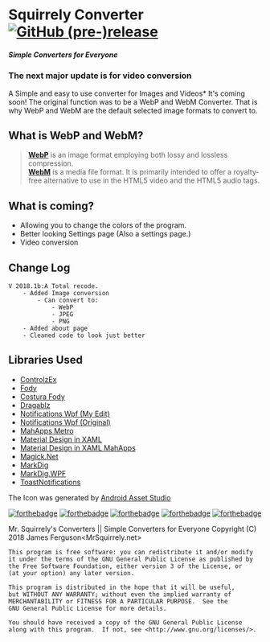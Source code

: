 # Squirrely Converter [![GitHub (pre-)release](https://img.shields.io/github/release/MrSquirrelyNet/SquirrelyConverter/all.svg?style=for-the-badge)](https://github.com/MrSquirrelyNet/SquirrelyConverter/releases)
[source]: https://cdn3.iconfinder.com/data/icons/lexter-flat-colorfull-file-formats/56/webp-32.png

##### Simple Converters for Everyone
### The next major update is for video conversion
A Simple and easy to use converter for Images and Videos* It's coming soon!
The original function was to be a WebP and WebM Converter. That is why WebP and WebM are the default selected image formats to convert to.

## What is WebP and WebM?
> [**WebP**](https://en.wikipedia.org/wiki/WebP) is an image format employing both lossy and lossless compression.<br>
> [**WebM**](https://en.wikipedia.org/wiki/WebM) is a media file format. It is primarily intended to offer a royalty-free alternative to use in the HTML5 video and the HTML5 audio tags.

## What is coming?
- Allowing you to change the colors of the program.
- Better looking Settings page (Also a settings page.)
- Video conversion

## Change Log
	V 2018.1b:A Total recode.
        - Added Image conversion
            - Can convert to:
                - WebP
                - JPEG
                - PNG
        - Added about page
        - Cleaned code to look just better       


## Libraries Used
 - [ControlzEx](https://github.com/ControlzEx/ControlzEx)
 - [Fody](https://github.com/Fody/Fody)
 - [Costura Fody](https://github.com/Fody/Costura)
 - [Dragablz](https://github.com/ButchersBoy/Dragablz)
 - [Notifications Wpf (My Edit)](https://github.com/MrSquirrelyNet/Notifications.Wpf)
 - [Notifications Wpf (Original)](https://github.com/Federerer/Notifications.Wpf)
 - [MahApps Metro](https://github.com/MahApps/MahApps.Metro)
 - [Material Design in XAML](https://github.com/ButchersBoy/MaterialDesignInXamlToolkit)
 - [Material Design in XAML MahApps](https://github.com/ButchersBoy/MaterialDesignInXamlToolkit)
 - [Magick.Net](https://github.com/dlemstra/Magick.NET)
 - [MarkDig](https://github.com/lunet-io/markdig)
 - [MarkDig.WPF](https://github.com/Kryptos-FR/markdig.wpf)
 - [ToastNotifications](https://github.com/raflop/ToastNotifications)


The Icon was generated by [Android Asset Studio](https://romannurik.github.io/AndroidAssetStudio/index.html)


[![forthebadge](http://forthebadge.com/images/badges/60-percent-of-the-time-works-every-time.svg)](http://forthebadge.com)
[![forthebadge](http://forthebadge.com/images/badges/approved-by-george-costanza.svg)](http://forthebadge.com)
[![forthebadge](http://forthebadge.com/images/badges/built-with-grammas-recipe.svg)](http://forthebadge.com)
[![forthebadge](http://forthebadge.com/images/badges/designed-in-etch-a-sketch.svg)](http://forthebadge.com)
[![forthebadge](http://forthebadge.com/images/badges/made-with-c-sharp.svg)](http://forthebadge.com)

Mr. Squirrely's Converters || Simple Converters for Everyone
Copyright (C) 2018  James Ferguson<MrSquirrely.net>

    This program is free software: you can redistribute it and/or modify
    it under the terms of the GNU General Public License as published by
    the Free Software Foundation, either version 3 of the License, or
    (at your option) any later version.

    This program is distributed in the hope that it will be useful,
    but WITHOUT ANY WARRANTY; without even the implied warranty of
    MERCHANTABILITY or FITNESS FOR A PARTICULAR PURPOSE.  See the
    GNU General Public License for more details.

    You should have received a copy of the GNU General Public License
    along with this program.  If not, see <http://www.gnu.org/licenses/>.
